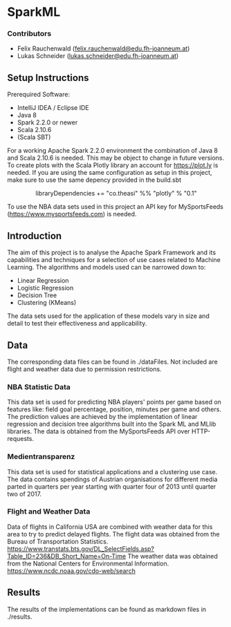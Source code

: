 # SparkML

### Contributors
* Felix Rauchenwald (felix.rauchenwald@edu.fh-joanneum.at)
* Lukas Schneider (lukas.schneider@edu.fh-joanneum.at)

## Setup Instructions
Prerequired Software:
* IntelliJ IDEA / Eclipse IDE
* Java 8
* Spark 2.2.0 or newer
* Scala 2.10.6
* (Scala SBT)

For a working Apache Spark 2.2.0 environment the combination of Java 8 and Scala 2.10.6 is needed. This may be object to change in future versions.
To create plots with the Scala Plotly library an account for https://plot.ly is needed. If you are using the same configuration as setup in this project, make sure to use the same depency provided in the build.sbt 
<p align="center">libraryDependencies += "co.theasi" %% "plotly" % "0.1"</p>

To use the NBA data sets used in this project an API key for MySportsFeeds (https://www.mysportsfeeds.com) is needed. 

## Introduction
The aim of this project is to analyse the Apache Spark Framework and its capabilities and techniques for a selection of use cases related to Machine Learning. The algorithms and models used can be narrowed down to:
* Linear Regression
*	Logistic Regression
*	Decision Tree
*	Clustering (KMeans)

The data sets used for the application of these models vary in size and detail to test their effectiveness and applicability.  

## Data
The corresponding data files can be found in ./dataFiles. Not included are flight and weather data due to permission restrictions. 

### NBA Statistic Data
This data set is used for predicting NBA players' points per game based on features like: field goal percentage, position, minutes per game and others. The prediction values are achieved by the implementation of linear regression and decision tree algorithms built into the Spark ML and MLlib libraries. The data is obtained from the MySportsFeeds API over HTTP-requests. 

### Medientransparenz
This data set is used for statistical applications and a clustering use case. The data contains spendings of Austrian organisations for different media parted in quarters per year starting with quarter four of 2013 until quarter two of 2017. 

### Flight and Weather Data
Data of flights in California USA are combined with weather data for this area to try to predict delayed flights. The flight data was obtained from the Bureau of Transportation Statistics.
https://www.transtats.bts.gov/DL_SelectFields.asp?Table_ID=236&DB_Short_Name=On-Time
The weather data was obtained from the National Centers for Environmental Information.
https://www.ncdc.noaa.gov/cdo-web/search

## Results
The results of the implementations can be found as markdown files in ./results.
